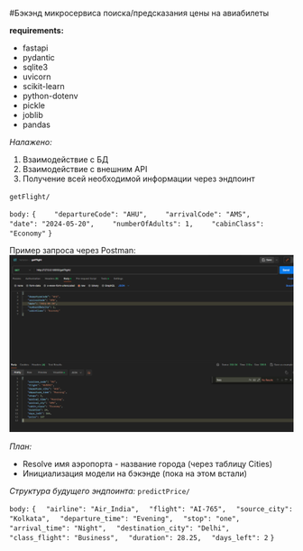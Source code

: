 #Бэкэнд микросервиса поиска/предсказания цены на авиабилеты

**requirements:**
- fastapi
- pydantic
- sqlite3
- uvicorn
- scikit-learn
- python-dotenv
- pickle
- joblib
- pandas

*Налажено:*
1. Взаимодействие с БД
2. Взаимодействие с внешним API
3. Получение всей необходимой информации через эндпоинт

`getFlight/`

`body:`
`{`
`    "departureCode": "AHU",`
`    "arrivalCode": "AMS",`
`    "date": "2024-05-20",`
`    "numberOfAdults": 1,`
`    "cabinClass": "Economy"`
`}`

Пример запроса через Postman:
![Пример](imgs/image.png)

*План:*
- Resolve имя аэропорта - название города (через таблицу Cities)
- Инициализация модели на бэкэнде (пока на этом встали)

*Структура будущего эндпоинта:*
`predictPrice/`

`body:`
`{`
`  "airline": "Air_India",`
`  "flight": "AI-765",`
`  "source_city": "Kolkata",`
`  "departure_time": "Evening",`
`  "stop": "one",`
`  "arrival_time": "Night",`
`  "destination_city": "Delhi",`
`  "class_flight": "Business",`
`  "duration": 28.25,`
`  "days_left": 2`
`}`